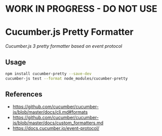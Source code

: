# WORK IN PROGRESS - DO NOT USE

# Cucumber.js Pretty Formatter

*Cucumber.js 3 pretty formatter based on event protocol*

## Usage

```bash
npm install cucumber-pretty --save-dev
cucumber-js test --format node_modules/cucumber-pretty
```

## References

- https://github.com/cucumber/cucumber-js/blob/master/docs/cli.md#formats
- https://github.com/cucumber/cucumber-js/blob/master/docs/custom_formatters.md
- https://docs.cucumber.io/event-protocol/
